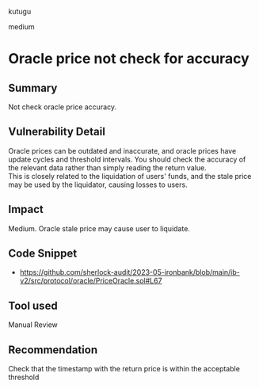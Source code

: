 kutugu

medium

# Oracle price not check for accuracy

## Summary

Not check oracle price accuracy.

## Vulnerability Detail

Oracle prices can be outdated and inaccurate, and oracle prices have update cycles and threshold intervals. You should check the accuracy of the relevant data rather than simply reading the return value.       
This is closely related to the liquidation of users' funds, and the stale price may be used by the liquidator, causing losses to users.     

## Impact

Medium. Oracle stale price may cause user to liquidate.  

## Code Snippet

- https://github.com/sherlock-audit/2023-05-ironbank/blob/main/ib-v2/src/protocol/oracle/PriceOracle.sol#L67
## Tool used

Manual Review

## Recommendation

Check that the timestamp with the return price is within the acceptable threshold
